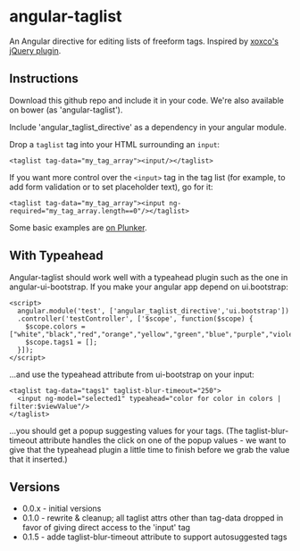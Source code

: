 angular-taglist
===============

An Angular directive for editing lists of freeform tags.  Inspired by [xoxco's jQuery plugin](https://github.com/xoxco/jQuery-Tags-Input).

Instructions
------------

Download this github repo and include it in your code.  We're also available on bower (as 'angular-taglist').

Include 'angular_taglist_directive' as a dependency in your angular module.

Drop a `taglist` tag into your HTML surrounding an `input`:

    <taglist tag-data="my_tag_array"><input/></taglist>

If you want more control over the `<input>` tag in the tag list (for example, to add form validation or to set placeholder text), go for it:

    <taglist tag-data="my_tag_array"><input ng-required="my_tag_array.length==0"/></taglist>

Some basic examples are [on Plunker](http://plnkr.co/edit/0vzZsn70SGQkIKKZoVEP?p=preview).

With Typeahead
--------------

Angular-taglist should work well with a typeahead plugin such as the one in angular-ui-bootstrap.  If you make your angular app depend on ui.bootstrap:

    <script>
      angular.module('test', ['angular_taglist_directive','ui.bootstrap'])
      .controller('testController', ['$scope', function($scope) {
        $scope.colors = ["white","black","red","orange","yellow","green","blue","purple","violet","indigo","brown","gray","amber","chartreuse"];
        $scope.tags1 = [];
      }]);
    </script>
    
...and use the typeahead attribute from ui-bootstrap on your input:

    <taglist tag-data="tags1" taglist-blur-timeout="250">
      <input ng-model="selected1" typeahead="color for color in colors | filter:$viewValue"/>
    </taglist>

...you should get a popup suggesting values for your tags.  (The taglist-blur-timeout attribute handles the 
click on one of the popup values - we want to give that the typeahead plugin a little time
to finish before we grab the value that it inserted.)

Versions
--------
* 0.0.x - initial versions
* 0.1.0 - rewrite & cleanup; all taglist attrs other than tag-data dropped in favor of giving direct access to the 'input' tag
* 0.1.5 - adde taglist-blur-timeout attribute to support autosuggested tags

